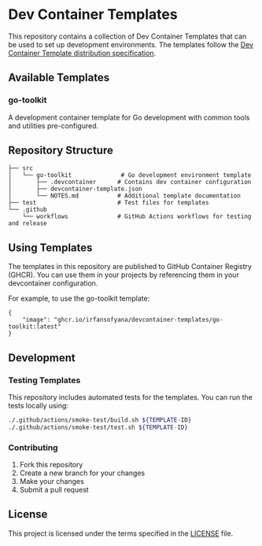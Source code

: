 # Dev Container Templates

This repository contains a collection of Dev Container Templates that can be used to set up development environments. The templates follow the [Dev Container Template distribution specification](https://containers.dev/implementors/templates-distribution/).

## Available Templates

### go-toolkit

A development container template for Go development with common tools and utilities pre-configured.

## Repository Structure

```text
├── src
│   └── go-toolkit              # Go development environment template
│       ├── .devcontainer      # Contains dev container configuration
│       ├── devcontainer-template.json
│       └── NOTES.md           # Additional template documentation
├── test                       # Test files for templates
└── .github
    └── workflows              # GitHub Actions workflows for testing and release
```

## Using Templates

The templates in this repository are published to GitHub Container Registry (GHCR). You can use them in your projects by referencing them in your devcontainer configuration.

For example, to use the go-toolkit template:

```jsonc
{
    "image": "ghcr.io/irfansofyana/devcontainer-templates/go-toolkit:latest"
}
```

## Development

### Testing Templates

This repository includes automated tests for the templates. You can run the tests locally using:

```bash
./.github/actions/smoke-test/build.sh ${TEMPLATE-ID} 
./.github/actions/smoke-test/test.sh ${TEMPLATE-ID} 
```

### Contributing

1. Fork this repository
2. Create a new branch for your changes
3. Make your changes
4. Submit a pull request

## License

This project is licensed under the terms specified in the [LICENSE](LICENSE) file.
